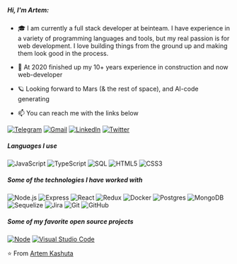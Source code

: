 
##### Hi, I'm Artem:

- 🎓 I am currently a full stack developer at beinteam. I have experience in a variety of programming languages and tools, but my real passion is for web development. I love building things from the ground up and making them look good in the process. 
- :test_tube: At 2020 finished up my 10+ years experience in construction and now web-developer
- 🪐 Looking forward to Mars (& the rest of space), and AI-code generating 

- :mailbox: You can reach me with the links below

[![Telegram](https://img.shields.io/badge/-TELEGRAM-2CA5E0?style=for-the-badge&logo=telegram&logoColor=white)](https://t.me/z6020)
[![Gmail](https://img.shields.io/badge/-GMAIL-D14836?style=for-the-badge&logo=gmail&logoColor=white)](mailto:kashuta@gmail.com)
[![LinkedIn](https://img.shields.io/badge/-LINKEDIN-0077B5?style=for-the-badge&logo=linkedin&logoColor=white)](https://www.linkedin.com/in/artem-kashuta/)
[![Twitter](https://img.shields.io/badge/-TWITTER-0077B5?style=for-the-badge&logo=twitter&logoColor=white)](https://twitter.com/zzoich/)


##### Languages I use

![JavaScript](https://img.shields.io/badge/-JavaScript-000000?style=flat&logo=javascript)
![TypeScript](https://img.shields.io/badge/-TypeScript-000000?style=flat&logo=typescript)
![SQL](https://img.shields.io/badge/-SQL-000000?style=flat&logo=postgresql)
![HTML5](https://img.shields.io/badge/-HTML5-000000?style=flat&logo=html5)
![CSS3](https://img.shields.io/badge/-CSS3-000000?style=flat&logo=css3)

##### Some of the technologies I have worked with

![Node.js](https://img.shields.io/badge/-Node.js-222222?style=flat&logo=node.js&logoColor=339933)
![Express](https://img.shields.io/badge/-Express-222222?style=flat&logo=express&logoColor=339933)
![React](https://img.shields.io/badge/-React-222222?style=flat&logo=React&logoColor=61DAFB)
![Redux](https://img.shields.io/badge/-Redux-222222?style=flat&logo=Redux&logoColor=61DAFB)
![Docker](https://img.shields.io/badge/-Docker-222222?style=flat&logo=Docker&logoColor=61DAFB)
![Postgres](https://img.shields.io/badge/postgres-222222?style=flat&logo=postgresql&logoColor=white)
![MongoDB](https://img.shields.io/badge/mongoDB-222222?style=flat&logo=mongoDB&logoColor=white)
![Sequelize](https://img.shields.io/badge/-Sequelize-222222?style=flat&logo=Sequelize&logoColor=61DAFB)
![Jira](https://img.shields.io/badge/-Jira-222222?style=flat&logo=jira-software&logoColor=white&logoColor=0052CC)
![Git](https://img.shields.io/badge/-Git-222222?style=flat&logo=git&logoColor=white)
![GitHub](https://img.shields.io/badge/-GitHub-222222?style=flat&logo=github&logoColor=white)

##### Some of my favorite open source projects

[![Node](https://img.shields.io/badge/-NODE-444444?style=flat&logo=node&logoColor=D9272E)](https://github.com/meganz/)
[![Visual Studio Code](https://img.shields.io/badge/-VSCode-444444?style=flat&logo=visual-studio-code&logoColor=007ACC)](https://github.com/microsoft/vscode)


⭐️ From [Artem Kashuta](https://github.com/kashuta)
